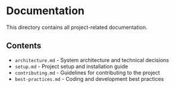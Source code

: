 # Documentation

This directory contains all project-related documentation.

## Contents

- `architecture.md` - System architecture and technical decisions
- `setup.md` - Project setup and installation guide
- `contributing.md` - Guidelines for contributing to the project
- `best-practices.md` - Coding and development best practices 